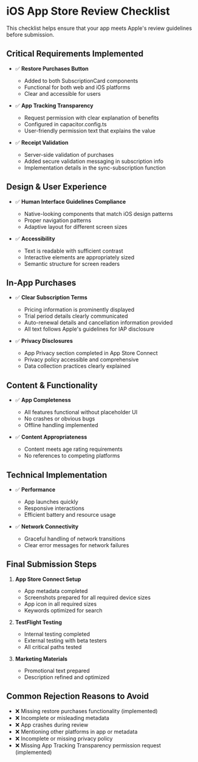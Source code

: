 
# iOS App Store Review Checklist

This checklist helps ensure that your app meets Apple's review guidelines before submission.

## Critical Requirements Implemented

- ✅ **Restore Purchases Button**
  - Added to both SubscriptionCard components
  - Functional for both web and iOS platforms
  - Clear and accessible for users

- ✅ **App Tracking Transparency**
  - Request permission with clear explanation of benefits
  - Configured in capacitor.config.ts
  - User-friendly permission text that explains the value

- ✅ **Receipt Validation**
  - Server-side validation of purchases
  - Added secure validation messaging in subscription info
  - Implementation details in the sync-subscription function

## Design & User Experience

- ✅ **Human Interface Guidelines Compliance**
  - Native-looking components that match iOS design patterns
  - Proper navigation patterns
  - Adaptive layout for different screen sizes

- ✅ **Accessibility**
  - Text is readable with sufficient contrast
  - Interactive elements are appropriately sized
  - Semantic structure for screen readers

## In-App Purchases

- ✅ **Clear Subscription Terms**
  - Pricing information is prominently displayed
  - Trial period details clearly communicated
  - Auto-renewal details and cancellation information provided
  - All text follows Apple's guidelines for IAP disclosure

- ✅ **Privacy Disclosures**
  - App Privacy section completed in App Store Connect
  - Privacy policy accessible and comprehensive
  - Data collection practices clearly explained

## Content & Functionality

- ✅ **App Completeness**
  - All features functional without placeholder UI
  - No crashes or obvious bugs
  - Offline handling implemented

- ✅ **Content Appropriateness**
  - Content meets age rating requirements
  - No references to competing platforms

## Technical Implementation

- ✅ **Performance**
  - App launches quickly
  - Responsive interactions
  - Efficient battery and resource usage

- ✅ **Network Connectivity**
  - Graceful handling of network transitions
  - Clear error messages for network failures

## Final Submission Steps

1. **App Store Connect Setup**
   - App metadata completed
   - Screenshots prepared for all required device sizes
   - App icon in all required sizes
   - Keywords optimized for search

2. **TestFlight Testing**
   - Internal testing completed
   - External testing with beta testers
   - All critical paths tested

3. **Marketing Materials**
   - Promotional text prepared
   - Description refined and optimized

## Common Rejection Reasons to Avoid

- ❌ Missing restore purchases functionality (implemented)
- ❌ Incomplete or misleading metadata
- ❌ App crashes during review
- ❌ Mentioning other platforms in app or metadata
- ❌ Incomplete or missing privacy policy
- ❌ Missing App Tracking Transparency permission request (implemented)
